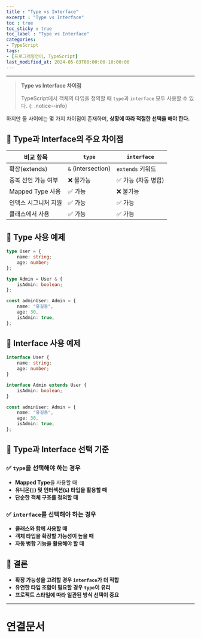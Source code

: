 ```yaml
---
title : "Type vs Interface"
excerpt : "Type vs Interface"
toc : true
toc_sticky : true
toc_label : "Type vs Interface"
categories:
- TypeScript
tags:
- [프로그래밍언어, TypeScript]
last_modified_at: 2024-05-03T08:00:00-10:00:00
---
```

  
---
  
> **Type vs Interface 차이점**  
>
>  TypeScript에서 객체의 타입을 정의할 때 `type`과 `interface` 모두 사용할 수 있다. 
{: .notice--info}  

  하지만 둘 사이에는 몇 가지 차이점이 존재하며, **상황에 따라 적절한 선택을 해야 한다.**  
  
## 📌 Type과 Interface의 주요 차이점
  
| 비교 항목        | `type` | `interface` |
| -------------- | ------ | ---------- |
| 확장(extends)  | `&` (intersection) | `extends` 키워드 |
| 중복 선언 가능 여부 | ❌ 불가능 | ✅ 가능 (자동 병합) |
| Mapped Type 사용 | ✅ 가능 | ❌ 불가능 |
| 인덱스 시그니처 지원 | ✅ 가능 | ✅ 가능 |
| 클래스에서 사용 | ✅ 가능 | ✅ 가능 |
  
## 📌 Type 사용 예제
  
```typescript
type User = {
    name: string;
    age: number;
};

type Admin = User & {
    isAdmin: boolean;
};

const adminUser: Admin = {
    name: "홍길동",
    age: 30,
    isAdmin: true,
};
```
  
## 📌 Interface 사용 예제
  
```typescript
interface User {
    name: string;
    age: number;
}

interface Admin extends User {
    isAdmin: boolean;
}

const adminUser: Admin = {
    name: "홍길동",
    age: 30,
    isAdmin: true,
};
```
  
## 📌 Type과 Interface 선택 기준
  
### ✅ `type`을 선택해야 하는 경우
- **Mapped Type**을 사용할 때  
- **유니온(`|`) 및 인터섹션(`&`) 타입을 활용할 때**  
- **단순한 객체 구조를 정의할 때**  
  
### ✅ `interface`를 선택해야 하는 경우
- **클래스와 함께 사용할 때**  
- **객체 타입을 확장할 가능성이 높을 때**  
- **자동 병합 기능을 활용해야 할 때**  
  
## 📌 결론
- **확장 가능성을 고려할 경우 `interface`가 더 적합**  
- **유연한 타입 조합이 필요할 경우 `type`이 유리**  
- **프로젝트 스타일에 따라 일관된 방식 선택이 중요**  

---
  
# 연결문서
